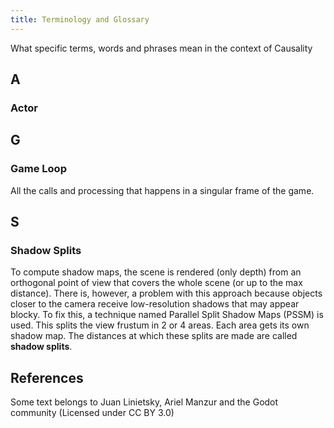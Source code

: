 ```yaml
---
title: Terminology and Glossary
---
```


What specific terms, words and phrases mean in the context of Causality

## A
### Actor
## G
### Game Loop
All the calls and processing that happens in a singular frame of the game.
## S
### Shadow Splits
To compute shadow maps, the scene is rendered (only depth) from an orthogonal point of view that covers the whole scene (or up to the max distance). There is, however, a problem with this approach because objects closer to the camera receive low-resolution shadows that may appear blocky. To fix this, a technique named Parallel Split Shadow Maps (PSSM) is used. This splits the view frustum in 2 or 4 areas. Each area gets its own shadow map. The distances at which these splits are made are called **shadow splits**.

## References
Some text belongs to Juan Linietsky, Ariel Manzur and the Godot community (Licensed under CC BY 3.0)